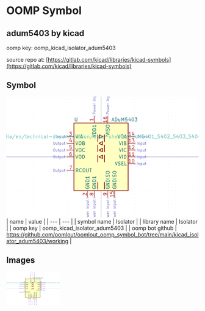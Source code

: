 # OOMP Symbol  
## adum5403  by kicad  
  
oomp key: oomp_kicad_isolator_adum5403  
  
source repo at: [https://gitlab.com/kicad/libraries/kicad-symbols](https://gitlab.com/kicad/libraries/kicad-symbols)  
## Symbol  
  
[![working.png](working_600.png)](working.png)  
| name | value | 
| --- | --- | 
| symbol name | Isolator | 
| library name | Isolator | 
| oomp key | oomp_kicad_isolator_adum5403 | 
| oomp bot github | https://github.com/oomlout/oomlout_oomp_symbol_bot/tree/main/kicad_isolator_adum5403/working | 
## Images  
  
[![working.png](working_140.png)](working.png)  
